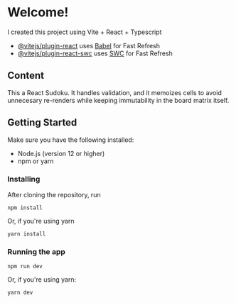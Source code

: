 # Welcome!

I created this project using Vite + React + Typescript

- [@vitejs/plugin-react](https://github.com/vitejs/vite-plugin-react/blob/main/packages/plugin-react/README.md) uses [Babel](https://babeljs.io/) for Fast Refresh
- [@vitejs/plugin-react-swc](https://github.com/vitejs/vite-plugin-react-swc) uses [SWC](https://swc.rs/) for Fast Refresh

## Content

This a React Sudoku. It handles validation, and it memoizes cells to avoid unnecesary re-renders while keeping immutability in the board matrix itself.

## Getting Started

Make sure you have the following installed:

* Node.js (version 12 or higher)
* npm or yarn

### Installing

After cloning the repository, run

```npm install```

Or, if you're using yarn

```yarn install```

### Running the app

```npm run dev```

Or, if you're using yarn:

```yarn dev```
